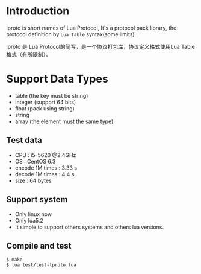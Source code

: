 # Introduction

lproto is short names of Lua Protocol, It's a protocol pack library, the protocol definition by `Lua Table` syntax(some limits).

lproto 是 Lua Protocol的简写，是一个协议打包库，协议定义格式使用Lua Table格式（有所限制）。


# Support Data Types

* table (the key must be string)
* integer (support 64 bits)
* float (pack using string)
* string
* array (the element must the same type)


## Test data

* CPU : i5-5620 @2.4GHz
* OS : CentOS 6.3
* encode 1M times : 3.33 s
* decode 1M times : 4.4 s
* size : 64 bytes


## Support system

* Only linux now
* Only lua5.2
* It simple to support others systems and others lua versions.


## Compile and test

```
$ make
$ lua test/test-lproto.lua
```